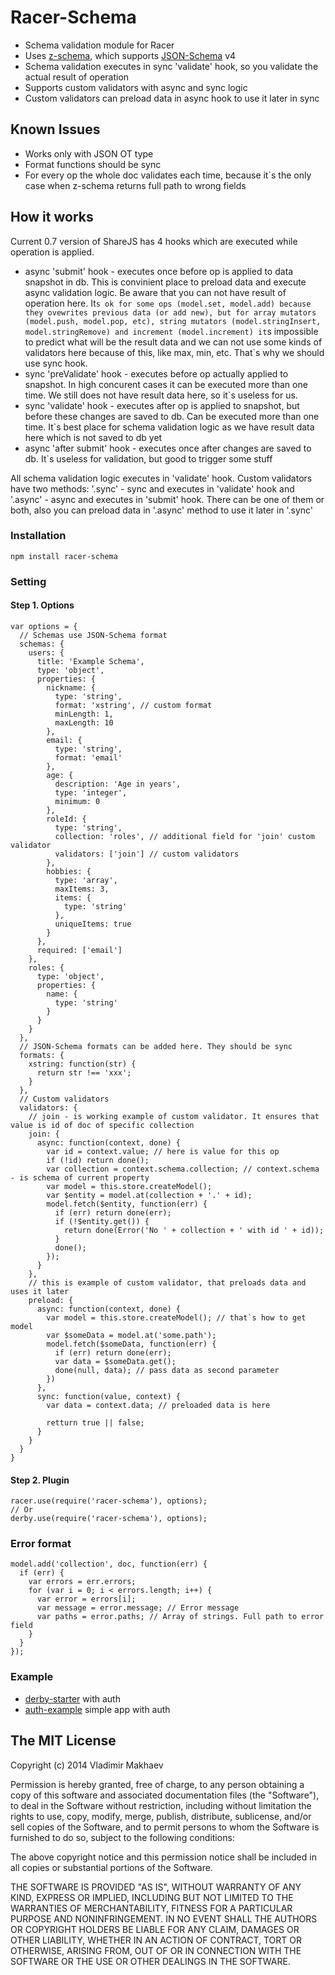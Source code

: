 # Racer-Schema

- Schema validation module for Racer
- Uses [z-schema](https://github.com/zaggino/z-schema), which supports [JSON-Schema](http://json-schema.org/) v4
- Schema validation executes in sync 'validate' hook, so you validate the actual result of operation
- Supports custom validators with async and sync logic
- Custom validators can preload data in async hook to use it later in sync

## Known Issues
- Works only with JSON OT type
- Format functions should be sync
- For every op the whole doc validates each time, because it`s the only case when z-schema returns full path to wrong fields

## How it works
Current 0.7 version of ShareJS has 4 hooks which are executed while operation is applied.
- async 'submit' hook - executes once before op is applied to data snapshot in db. This is convinient place to preload data and execute async validation logic. Be aware that you can not have result of operation here. It`s ok for some ops (model.set, model.add) because they ovewrites previous data (or add new), but for array mutators (model.push, model.pop, etc), string mutators (model.stringInsert, model.stringRemove) and increment (model.increment) it`s impossible to predict what will be the result data and we can not use some kinds of validators here because of this, like max, min, etc. That`s why we should use sync hook.
- sync 'preValidate' hook - executes before op actually applied to snapshot. In high concurent cases it can be executed more than one time. We still does not have result data here, so it`s useless for us.
- sync 'validate' hook - executes after op is applied to snapshot, but before these changes are saved to db. Can be executed more than one time. It`s best place for schema validation logic as we have result data here which is not saved to db yet
- async 'after submit' hook - executes once after changes are saved to db. It`s useless for validation, but good to trigger
some stuff

All schema validation logic executes in 'validate' hook. Custom validators have two methods: '.sync' - sync and executes in 'validate' hook and '.async' - async and executes in 'submit' hook. There can be one of them or both, also you can preload data in '.async' method to use it later in '.sync'

### Installation
```
npm install racer-schema
```

### Setting
#### Step 1. Options
```
var options = {
  // Schemas use JSON-Schema format
  schemas: {
    users: {
      title: 'Example Schema',
      type: 'object',
      properties: {
        nickname: {
          type: 'string',
          format: 'xstring', // custom format
          minLength: 1,
          maxLength: 10
        },
        email: {
          type: 'string',
          format: 'email'
        },
        age: {
          description: 'Age in years',
          type: 'integer',
          minimum: 0
        },
        roleId: {
          type: 'string',
          collection: 'roles', // additional field for 'join' custom validator
          validators: ['join'] // custom validators
        },
        hobbies: {
          type: 'array',
          maxItems: 3,
          items: { 
            type: 'string'
          },
          uniqueItems: true
        }
      },
      required: ['email']
    },
    roles: {
      type: 'object',
      properties: {
        name: {
          type: 'string'
        }
      }
    }
  },
  // JSON-Schema formats can be added here. They should be sync
  formats: {
    xstring: function(str) {
      return str !== 'xxx';
    }
  },
  // Custom validators
  validators: {
    // join - is working example of custom validator. It ensures that value is id of doc of specific collection
    join: {
      async: function(context, done) {
        var id = context.value; // here is value for this op
        if (!id) return done();
        var collection = context.schema.collection; // context.schema - is schema of current property
        var model = this.store.createModel();
        var $entity = model.at(collection + '.' + id);
        model.fetch($entity, function(err) {
          if (err) return done(err);
          if (!$entity.get()) {
            return done(Error('No ' + collection + ' with id ' + id));
          }
          done();
        });
      }
    },
    // this is example of custom validator, that preloads data and uses it later
    preload: {
      async: function(context, done) {
        var model = this.store.createModel(); // that`s how to get model
        var $someData = model.at('some.path');
        model.fetch($someData, function(err) {
          if (err) return done(err);
          var data = $someData.get();
          done(null, data); // pass data as second parameter
        })
      },
      sync: function(value, context) {
        var data = context.data; // preloaded data is here

        retturn true || false;
      }
    }
  }
}
```

#### Step 2. Plugin
```
racer.use(require('racer-schema'), options);
// Or
derby.use(require('racer-schema'), options);
```

### Error format
```
model.add('collection', doc, function(err) {
  if (err) {
    var errors = err.errors;
    for (var i = 0; i < errors.length; i++) {
      var error = errors[i];
      var message = error.message; // Error message
      var paths = error.paths; // Array of strings. Full path to error field
    }
  }
});
```

### Example
- [derby-starter](https://github.com/vmakhaev/derby-starter/tree/auth) with auth
- [auth-example](https://github.com/vmakhaev/auth-example) simple app with auth

## The MIT License

Copyright (c) 2014 Vladimir Makhaev

Permission is hereby granted, free of charge, 
to any person obtaining a copy of this software and 
associated documentation files (the "Software"), to 
deal in the Software without restriction, including 
without limitation the rights to use, copy, modify, 
merge, publish, distribute, sublicense, and/or sell 
copies of the Software, and to permit persons to whom 
the Software is furnished to do so, 
subject to the following conditions:

The above copyright notice and this permission notice 
shall be included in all copies or substantial portions of the Software.

THE SOFTWARE IS PROVIDED "AS IS", WITHOUT WARRANTY OF ANY KIND, 
EXPRESS OR IMPLIED, INCLUDING BUT NOT LIMITED TO THE WARRANTIES 
OF MERCHANTABILITY, FITNESS FOR A PARTICULAR PURPOSE AND NONINFRINGEMENT. 
IN NO EVENT SHALL THE AUTHORS OR COPYRIGHT HOLDERS BE LIABLE FOR 
ANY CLAIM, DAMAGES OR OTHER LIABILITY, WHETHER IN AN ACTION OF CONTRACT, 
TORT OR OTHERWISE, ARISING FROM, OUT OF OR IN CONNECTION WITH THE 
SOFTWARE OR THE USE OR OTHER DEALINGS IN THE SOFTWARE.